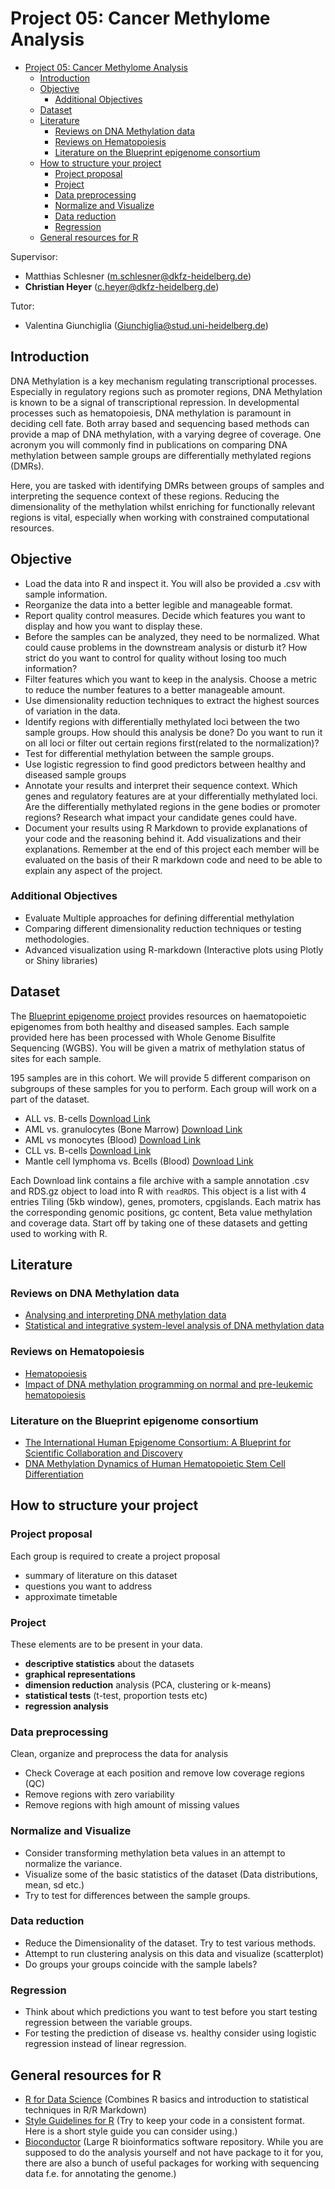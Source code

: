 # Project 05: Cancer Methylome Analysis

- [Project 05: Cancer Methylome Analysis](#project-05-cancer-methylome-analysis)
  - [Introduction](#introduction)
  - [Objective](#objective)
    - [Additional Objectives](#additional-objectives)
  - [Dataset](#dataset)
  - [Literature](#literature)
    - [Reviews on DNA Methylation data](#reviews-on-dna-methylation-data)
    - [Reviews on Hematopoiesis](#reviews-on-hematopoiesis)
    - [Literature on the Blueprint epigenome consortium](#literature-on-the-blueprint-epigenome-consortium)
  - [How to structure your project](#how-to-structure-your-project)
    - [Project proposal](#project-proposal)
    - [Project](#project)
    - [Data preprocessing](#data-preprocessing)
    - [Normalize and Visualize](#normalize-and-visualize)
    - [Data reduction](#data-reduction)
    - [Regression](#regression)
  - [General resources for R](#general-resources-for-r)

Supervisor:

- Matthias Schlesner (m.schlesner@dkfz-heidelberg.de)
- **Christian Heyer** (c.heyer@dkfz-heidelberg.de)

Tutor:

- Valentina Giunchiglia ([Giunchiglia@stud.uni-heidelberg.de](mailto:Giunchiglia@stud.uni-heidelberg.de))

## Introduction

DNA Methylation is a key mechanism regulating transcriptional processes. Especially in regulatory regions such as promoter regions, DNA Methylation is known to be a signal of transcriptional repression. In developmental processes such as hematopoiesis, DNA methylation is paramount in deciding cell fate. Both array based and sequencing based methods can provide a map of DNA methylation, with a varying degree of coverage. One acronym you will commonly find in publications on comparing DNA methylation between sample groups are differentially methylated regions (DMRs).

Here, you are tasked with identifying DMRs between groups of samples and interpreting the sequence context of these regions. Reducing the dimensionality of the methylation whilst enriching for functionally relevant regions is vital, especially when working with constrained computational resources.

## Objective

- Load the data into R and inspect it. You will also be provided a .csv with sample information.
- Reorganize the data into a better legible and manageable format.
- Report quality control measures. Decide which features you want to display and how you want to display these.
- Before the samples can be analyzed, they need to be normalized. What could cause problems in the downstream analysis or disturb it? How strict do you want to control for quality without losing too much information?
- Filter features which you want to keep in the analysis. Choose a metric to reduce the number features to a better manageable amount.
- Use dimensionality reduction techniques to extract the highest sources of variation in the data.
- Identify regions with differentially methylated loci between the two sample groups. How should this analysis be done? Do you want to run it on all loci or filter out certain regions first(related to the normalization)?
- Test for differential methylation between the sample groups.
- Use logistic regression to find good predictors between healthy and diseased sample groups
- Annotate your results and interpret their sequence context. Which genes and regulatory features are at your differentially methylated loci. Are the differentially methylated regions in the gene bodies or promoter regions? Research what impact your candidate genes could have.
- Document your results using R Markdown to provide explanations of your code and the reasoning behind it. Add visualizations and their explanations. Remember at the end of this project each member will be evaluated on the basis of their R markdown code and need to be able to explain any aspect of the project.

### Additional Objectives

- Evaluate Multiple approaches for defining differential methylation
- Comparing different dimensionality reduction techniques or testing methodologies.
- Advanced visualization using R-markdown (Interactive plots using Plotly or Shiny libraries)

## Dataset

The [Blueprint epigenome project](http://www.blueprint-epigenome.eu/) provides resources on haematopoietic epigenomes from both healthy and diseased samples. Each sample provided here has been processed with Whole Genome Bisulfite Sequencing (WGBS). You will be given a matrix of methylation status of sites for each sample.

195 samples are in this cohort. We will provide 5 different comparison on subgroups of these samples for you to perform. Each group will work on a part of the dataset.

- ALL vs. B-cells [Download Link](https://figshare.com/s/7c9c9dc7ea35c38e3a77)
- AML vs. granulocytes (Bone Marrow) [Download Link](https://figshare.com/s/987a7f2daf57158fb7af)
- AML vs monocytes (Blood) [Download Link](https://figshare.com/s/4bf0788712b1957803ca)
- CLL vs. B-cells [Download Link](https://figshare.com/s/2e42ba145a9f8a5d79cd)
- Mantle cell lymphoma vs. Bcells (Blood) [Download Link](https://figshare.com/s/db168ec583b0bca56944)

Each Download link contains a file archive with a sample annotation .csv and RDS.gz object to load into R with `readRDS`.
This object is a list with 4 entries Tiling (5kb window), genes, promoters, cpgislands. Each matrix has the corresponding genomic positions, gc content, Beta value methylation and coverage data. Start off by taking one of these datasets and getting used to working with R.


## Literature

### Reviews on DNA Methylation data

- [Analysing and interpreting DNA methylation data](https://www.nature.com/articles/nrg3273)
- [Statistical and integrative system-level analysis of DNA methylation data](https://www.nature.com/articles/nrg.2017.86)

### Reviews on Hematopoiesis

- [Hematopoiesis](https://doi.org/10.1101/cshperspect.a008250)
- [Impact of DNA methylation programming on normal and pre-leukemic hematopoiesis](https://doi.org/10.1016/j.semcancer.2017.09.008)

### Literature on the Blueprint epigenome consortium

- [The International Human Epigenome Consortium: A Blueprint for Scientific Collaboration and Discovery](https://www.cell.com/cell/fulltext/S0092-8674(16)31528-8)
- [DNA Methylation Dynamics of Human Hematopoietic Stem Cell Differentiation](https://www.cell.com/cell-stem-cell/fulltext/S1934-5909(16)30360-5)

## How to structure your project

### Project proposal

Each group is required to create a project proposal

- summary of literature on this dataset
- questions you want to address
- approximate timetable

### Project

These elements are to be present in your data.

- **descriptive statistics** about the datasets
- **graphical representations**
- **dimension reduction** analysis (PCA, clustering or k-means)
- **statistical tests** (t-test, proportion tests etc)
- **regression analysis**

### Data preprocessing

Clean, organize and preprocess the data for analysis

- Check Coverage at each position and remove low coverage regions (QC)
- Remove regions with zero variability
- Remove regions with high amount of missing values

### Normalize and Visualize

- Consider transforming methylation beta values in an attempt to normalize the variance.
- Visualize some of the basic statistics of the dataset (Data distributions, mean, sd etc.)
- Try to test for differences between the sample groups.

### Data reduction

- Reduce the Dimensionality of the dataset. Try to test various methods.
- Attempt to run clustering analysis on this data and visualize (scatterplot)
- Do groups your groups coincide with the sample labels?

### Regression

- Think about which predictions you want to test before you start testing regression between the variable groups.
- For testing the prediction of disease vs. healthy consider using logistic regression instead of linear regression.

## General resources for R

- [R for Data Science](https://r4ds.had.co.nz/) (Combines R basics and introduction to statistical techniques in R/R Markdown)
- [Style Guidelines for R](http://adv-r.had.co.nz/Style.html) (Try to keep your code in a consistent format. Here is a short style guide you can consider using.)
- [Bioconductor](https://bioconductor.org/) (Large R bioinformatics software repository. While you are supposed to do the analysis yourself and not have package to it for you, there are also a bunch of useful packages for working with sequencing data f.e. for annotating the genome.)